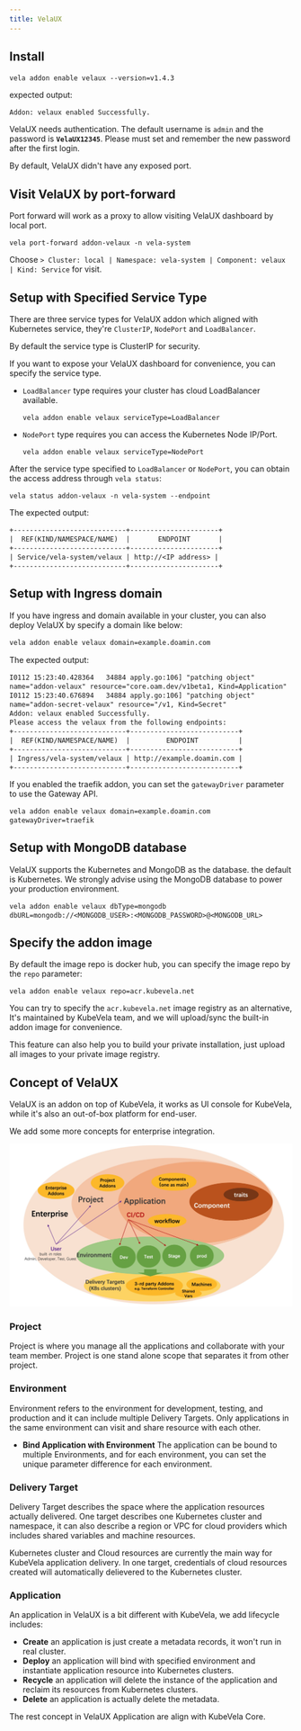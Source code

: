 ```yaml
---
title: VelaUX
---
```


## Install

```shell script
vela addon enable velaux --version=v1.4.3
```

expected output:
```
Addon: velaux enabled Successfully.
```

VelaUX needs authentication. The default username is `admin` and the password is **`VelaUX12345`**. Please must set and remember the new password after the first login.

By default, VelaUX didn't have any exposed port.

## Visit VelaUX by port-forward

Port forward will work as a proxy to allow visiting VelaUX dashboard by local port.

```
vela port-forward addon-velaux -n vela-system
```

Choose `> Cluster: local | Namespace: vela-system | Component: velaux | Kind: Service` for visit.

## Setup with Specified Service Type

There are three service types for VelaUX addon which aligned with Kubernetes service, they're `ClusterIP`, `NodePort` and `LoadBalancer`.

By default the service type is ClusterIP for security.

If you want to expose your VelaUX dashboard for convenience, you can specify the service type.

- `LoadBalancer` type requires your cluster has cloud LoadBalancer available.
    ```shell script
    vela addon enable velaux serviceType=LoadBalancer
    ```
- `NodePort` type requires you can access the Kubernetes Node IP/Port.
    ```shell script
    vela addon enable velaux serviceType=NodePort
    ```

After the service type specified to `LoadBalancer` or `NodePort`, you can obtain the access address through `vela status`:

```
vela status addon-velaux -n vela-system --endpoint
```

The expected output:
```
+----------------------------+----------------------+
|  REF(KIND/NAMESPACE/NAME)  |       ENDPOINT       |
+----------------------------+----------------------+
| Service/vela-system/velaux | http://<IP address> |
+----------------------------+----------------------+
```

## Setup with Ingress domain

If you have ingress and domain available in your cluster, you can also deploy VelaUX by specify a domain like below:

```bash
vela addon enable velaux domain=example.doamin.com
```

The expected output:
```
I0112 15:23:40.428364   34884 apply.go:106] "patching object" name="addon-velaux" resource="core.oam.dev/v1beta1, Kind=Application"
I0112 15:23:40.676894   34884 apply.go:106] "patching object" name="addon-secret-velaux" resource="/v1, Kind=Secret"
Addon: velaux enabled Successfully.
Please access the velaux from the following endpoints:
+----------------------------+---------------------------+
|  REF(KIND/NAMESPACE/NAME)  |         ENDPOINT          |
+----------------------------+---------------------------+
| Ingress/vela-system/velaux | http://example.doamin.com |
+----------------------------+---------------------------+
```

If you enabled the traefik addon, you can set the `gatewayDriver` parameter to use the Gateway API.

```shell script
vela addon enable velaux domain=example.doamin.com gatewayDriver=traefik
```

## Setup with MongoDB database

VelaUX supports the Kubernetes and MongoDB as the database. the default is Kubernetes. We strongly advise using the MongoDB database to power your production environment.

```shell script
vela addon enable velaux dbType=mongodb dbURL=mongodb://<MONGODB_USER>:<MONGODB_PASSWORD>@<MONGODB_URL>
```

## Specify the addon image

By default the image repo is docker hub, you can specify the image repo by the `repo` parameter: 

```
vela addon enable velaux repo=acr.kubevela.net
```

You can try to specify the `acr.kubevela.net` image registry as an alternative, It's maintained by KubeVela team, and we will upload/sync the built-in addon image for convenience.

This feature can also help you to build your private installation, just upload all images to your private image registry.

## Concept of VelaUX

VelaUX is an addon on top of KubeVela, it works as UI console for KubeVela, while it's also an out-of-box platform for end-user.

We add some more concepts for enterprise integration.

![alt](../../resources/velaux-concept.png)

### Project

Project is where you manage all the applications and collaborate with your team member. Project is one stand alone scope that separates it from other project.

### Environment

Environment refers to the environment for development, testing, and production and it can include multiple Delivery Targets. Only applications in the same environment can visit and share resource with each other.

- <b>Bind Application with Environment</b> The application can be bound to multiple Environments, and for each environment, you can set the unique parameter difference for each environment.

### Delivery Target

Delivery Target describes the space where the application resources actually delivered. One target describes one Kubernetes cluster and namespace, it can also describe a region or VPC for cloud providers which includes shared variables and machine resources.

Kubernetes cluster and Cloud resources are currently the main way for KubeVela application delivery. In one target, credentials of cloud resources created will automatically delievered to the Kubernetes cluster.

### Application

An application in VelaUX is a bit different with KubeVela, we add lifecycle includes:

- <b>Create</b> an application is just create a metadata records, it won't run in real cluster.
- <b>Deploy</b> an application will bind with specified environment and instantiate application resource into Kubernetes clusters.
- <b>Recycle</b> an application will delete the instance of the application and reclaim its resources from Kubernetes clusters.
- <b>Delete</b> an application is actually delete the metadata.

The rest concept in VelaUX Application are align with KubeVela Core.
